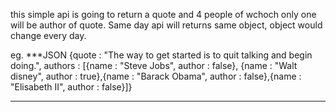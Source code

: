 this simple api is going to return a quote and 4 people of wchoch only one will be author of quote. Same day api will returns same object, object would change every day.

eg.
***JSON
{quote : "The way to get started is to quit talking and begin doing.", 
authors : [{name : "Steve Jobs", author : false}, {name : "Walt disney", author : true},{name : "Barack Obama", author : false},{name : "Elisabeth II", author : false}]}
***
